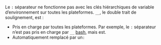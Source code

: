 Le `:` séparateur ne fonctionne pas avec les clés hiérarchiques de variable d’environnement sur toutes les plateformes. `__`, le double trait de soulignement, est :

* Pris en charge par toutes les plateformes. Par exemple, le `:` séparateur n’est pas pris en charge par `__` [bash](https://linuxhint.com/bash-environment-variables/), mais est.
* Automatiquement remplacé par un`:`